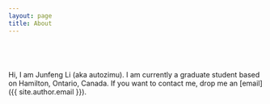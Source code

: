 ```yaml
---
layout: page
title: About
---
```


<div style="padding-top: 3em">
</div>

Hi, I am Junfeng Li (aka autozimu). I am currently a graduate student
based on Hamilton, Ontario, Canada. If you want to contact me, drop me
an [email]({{ site.author.email }}).
